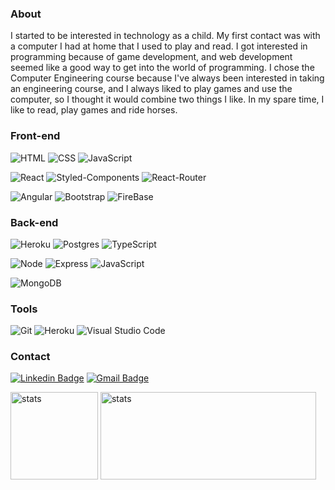  ### About
 
I started to be interested in technology as a child. My first contact was with a computer I had at home that I used to play and read. I got interested in programming because of game development, and web development seemed like a good way to get into the world of programming. I chose the Computer Engineering course because I've always been interested in taking an engineering course, and I always liked to play games and use the computer, so I thought it would combine two things I like. In my spare time, I like to read, play games and ride horses. 
 
 
 ### Front-end

  ![HTML](https://img.shields.io/badge/HTML5-E34F26?style=for-the-badge&logo=html5&logoColor=white)
  ![CSS](https://img.shields.io/badge/CSS3-1572B6?style=for-the-badge&logo=css3&logoColor=white)
  ![JavaScript](https://img.shields.io/badge/JavaScript-323330?style=for-the-badge&logo=javascript&logoColor=F7DF1E)

  ![React](https://img.shields.io/badge/React-20232A?style=for-the-badge&logo=react&logoColor=61DAFB)
  ![Styled-Components](https://img.shields.io/badge/styled--components-DB7093?style=for-the-badge&logo=styled-components&logoColor=white)
  ![React-Router](https://img.shields.io/badge/React_Router-CA4245?style=for-the-badge&logo=react-router&logoColor=white)
  
  ![Angular](https://img.shields.io/badge/Angular-DD0031?style=for-the-badge&logo=angular&logoColor=white)
  ![Bootstrap](https://img.shields.io/badge/Bootstrap-563D7C?style=for-the-badge&logo=bootstrap&logoColor=white)
  ![FireBase](https://img.shields.io/badge/firebase-ffca28?style=for-the-badge&logo=firebase&logoColor=black)
 
### Back-end

![Heroku](https://img.shields.io/badge/Heroku-430098?style=for-the-badge&logo=heroku&logoColor=white)
![Postgres](https://img.shields.io/badge/PostgreSQL-316192?style=for-the-badge&logo=postgresql&logoColor=white)
![TypeScript](https://img.shields.io/badge/TypeScript-007ACC?style=for-the-badge&logo=typescript&logoColor=white)

![Node](https://img.shields.io/badge/Node.js-43853D?style=for-the-badge&logo=node.js&logoColor=white)
![Express](https://img.shields.io/badge/Express.js-404D59?style=for-the-badge)
![JavaScript](https://img.shields.io/badge/JavaScript-323330?style=for-the-badge&logo=javascript&logoColor=F7DF1E)

![MongoDB](https://img.shields.io/badge/MongoDB-4EA94B?style=for-the-badge&logo=mongodb&logoColor=white)

### Tools

![Git](https://img.shields.io/badge/Git-E34F26?style=for-the-badge&logo=git&logoColor=white)
![Heroku](https://img.shields.io/badge/Heroku-430098?style=for-the-badge&logo=heroku&logoColor=white)
![Visual Studio Code](https://img.shields.io/badge/Visual_Studio_Code-0078D4?style=for-the-badge&logo=visual%20studio%20code&logoColor=white)

### Contact

[![Linkedin Badge](https://img.shields.io/badge/-LinkedIn-blue?style=flat&logo=Linkedin&logoColor=white&link=https://www.linkedin.com/in/rebeccamanzi/)](https://www.linkedin.com/in/joão-alfredo-tamagno-09446614b/)
[![Gmail Badge](https://img.shields.io/badge/-Gmail-c14438?style=flat&logo=Gmail&logoColor=white&link=mailto:rebeccamanzi@gmail.com)](joaotamagno@gmail.com)


<img height="140em" align="center" alt="stats" src="https://github-readme-stats.vercel.app/api?username=Audamon&count_private=true&theme=radical" height="400" />
<img height="140em" align="center" alt="stats" src="https://github-readme-stats.vercel.app/api/top-langs/?username=Audamon&show_icons=true&layout=compact&theme=radical" height="400" width="345"/>



